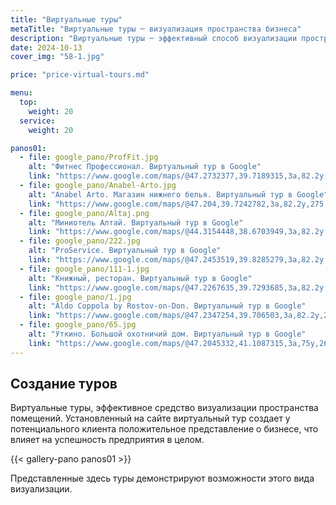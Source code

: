 ```yaml
---
title: "Виртуальные туры"
metaTitle: "Виртуальные туры ─ визуализация пространства бизнеса"
description: "Виртуальные туры ─ эффективный способ визуализации пространства. Виртуальный тур, установленный на вашем корпоративном сайте, позволяет потенциальному клиенту создать положительный образ вашего бизнеса"
date: 2024-10-13
cover_img: "58-1.jpg"

price: "price-virtual-tours.md"

menu:
  top:
    weight: 20
  service:
    weight: 20

panos01:
  - file: google_pano/ProfFit.jpg
    alt: "Фитнес Профессионал. Виртуальный тур в Google"
    link: "https://www.google.com/maps/@47.2732377,39.7189315,3a,82.2y,303.96h,93.71t/data=!3m8!1e1!3m6!1sAF1QipOp4BIa95QWePtsfh1C4eWu0l5IW5Dv-G9X4h95!2e10!3e12!6s%2F%2Flh5.ggpht.com%2Fp%2FAF1QipOp4BIa95QWePtsfh1C4eWu0l5IW5Dv-G9X4h95%3Dw900-h600-k-no-pi-3.7099999999999937-ya273.6799993133545-ro0-fo100!7i7308!8i3654?entry=ttu&g_ep=EgoyMDI0MTEwNi4wIKXMDSoASAFQAw%3D%3D"
  - file: google_pano/Anabel-Arto.jpg
    alt: "Anabel Arto. Магазин нижнего белья. Виртуальный тур в Google"
    link: "https://www.google.com/maps/@47.204,39.7242782,3a,82.2y,275.63h,85.41t/data=!3m8!1e1!3m6!1sAF1QipOlXqTI0p1fczXHewvhwqmsPpCqa-Lwwq3A7nPt!2e10!3e12!6s%2F%2Flh5.ggpht.com%2Fp%2FAF1QipOlXqTI0p1fczXHewvhwqmsPpCqa-Lwwq3A7nPt%3Dw900-h600-k-no-pi4.594776950275886-ya167.21309771291112-ro0-fo100!7i7340!8i3670?entry=ttu&g_ep=EgoyMDI0MTEwNi4wIKXMDSoASAFQAw%3D%3D"
  - file: google_pano/Altaj.png
    alt: "Миниотель Алтай. Виртуальный тур в Google"
    link: "https://www.google.com/maps/@44.3154448,38.6703949,3a,82.2y,241.34h,78.84t/data=!3m8!1e1!3m6!1sAF1QipMjiLhDdbaW1ZVdp_vLgavW5bdc5CfNnqmreqcr!2e10!3e12!6s%2F%2Flh5.ggpht.com%2Fp%2FAF1QipMjiLhDdbaW1ZVdp_vLgavW5bdc5CfNnqmreqcr%3Dw900-h600-k-no-pi11.159999999999997-ya344.82999023437503-ro0-fo100!7i7376!8i3688?entry=ttu&g_ep=EgoyMDI0MTEwNi4wIKXMDSoASAFQAw%3D%3D"
  - file: google_pano/222.jpg
    alt: "ProService. Виртуальный тур в Google"
    link: "https://www.google.com/maps/@47.2453519,39.8285279,3a,82.2y,238.93h,86.97t/data=!3m8!1e1!3m6!1sAF1QipOE5nGhI4Jn2-7ZGMcTw5VojI1ss5FqoiIWtU1r!2e10!3e12!6s%2F%2Flh5.ggpht.com%2Fp%2FAF1QipOE5nGhI4Jn2-7ZGMcTw5VojI1ss5FqoiIWtU1r%3Dw900-h600-k-no-pi3.030000000000001-ya246.09000366210938-ro0-fo100!7i7360!8i3680?entry=ttu&g_ep=EgoyMDI0MTEwNi4wIKXMDSoASAFQAw%3D%3D"
  - file: google_pano/111-1.jpg
    alt: "Книжный, ресторан. Виртуальный тур в Google"
    link: "https://www.google.com/maps/@47.2267635,39.7293685,3a,82.2y,249.95h,81.55t/data=!3m8!1e1!3m6!1sAF1QipOdITAaFaobbzE6jWWgZ8kp2KGD1_smr_LdnmVt!2e10!3e12!6s%2F%2Flh5.ggpht.com%2Fp%2FAF1QipOdITAaFaobbzE6jWWgZ8kp2KGD1_smr_LdnmVt%3Dw900-h600-k-no-pi8.450000000000003-ya298.5699951171875-ro0-fo100!7i7336!8i3668?entry=ttu&g_ep=EgoyMDI0MTEwNi4wIKXMDSoASAFQAw%3D%3D"
  - file: google_pano/1.jpg
    alt: "Aldo Coppola by Rostov-on-Don. Виртуальный тур в Google"
    link: "https://www.google.com/maps/@47.2347254,39.706503,3a,82.2y,270.04h,90.42t/data=!3m8!1e1!3m6!1sAF1QipMX41gkLlBMYqkzFhv_yuf5NjB-MpdYWSsaaNPd!2e10!3e12!6s%2F%2Flh5.ggpht.com%2Fp%2FAF1QipMX41gkLlBMYqkzFhv_yuf5NjB-MpdYWSsaaNPd%3Dw900-h600-k-no-pi-0.4200000000000017-ya232.9700003051758-ro0-fo100!7i9000!8i4500?entry=ttu&g_ep=EgoyMDI0MTEwNi4wIKXMDSoASAFQAw%3D%3D"
  - file: google_pano/65.jpg
    alt: "Уткино. Большой охотничий дом. Виртуальный тур в Google"
    link: "https://www.google.com/maps/@47.2045332,41.1087315,3a,75y,264.62h,84.08t/data=!3m7!1e1!3m5!1sAF1QipM512X9UWzawkq80HNdFkbiX0nIxg9t0wsESJRI!2e10!6s%2F%2Flh5.ggpht.com%2Fp%2FAF1QipM512X9UWzawkq80HNdFkbiX0nIxg9t0wsESJRI%3Dw900-h600-k-no-pi5.924498421966078-ya268.62437678544086-ro0-fo100!7i9000!8i4500?entry=ttu&g_ep=EgoyMDI0MTEwNi4wIKXMDSoASAFQAw%3D%3D"
---
```


## Создание туров

Виртуальные туры, эффективное средство визуализации пространства помещений. Установленный на сайте виртуальный тур создает у потенциального клиента положительное представление о бизнесе, что влияет на успешность предприятия в целом.

{{< gallery-pano panos01 >}}

Представленные здесь туры демонстрируют возможности этого вида визуализации.  
